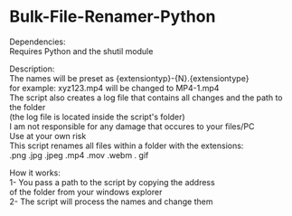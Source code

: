 # Bulk-File-Renamer-Python
Dependencies: <br />
  Requires Python and the shutil module <br />

Description: <br />
  The names will be preset as {extensiontyp}-{N}.{extensiontype} <br />
  for example: xyz123.mp4 will be changed to MP4-1.mp4 <br />
  The script also creates a log file that contains all changes and the path to the folder <br />
  (the log file is located inside the script's folder) <br />
  I am not responsible for any damage that occures to your files/PC <br />
  Use at your own risk <br />
  This script renames all files within a folder with the extensions: <br />
  .png .jpg .jpeg .mp4 .mov .webm . gif <br />
                                                                     
How it works: <br />
  1- You pass a path to the script by copying the address <br />
     of the folder from your windows explorer <br /> 
  2- The script will process the names and change them <br />
